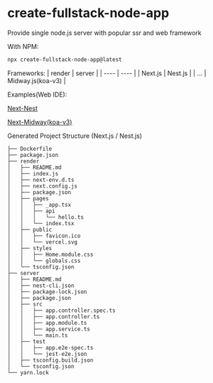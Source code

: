 # create-fullstack-node-app
Provide single node.js server with popular ssr and web framework

With NPM:

```bash
npx create-fullstack-node-app@latest
```

Frameworks:
|  render   | server  |
|  ----  | ----  |
| Next.js  | Nest.js |
| ...  | Midway.js(koa-v3) |

Examples(Web IDE):

[Next-Nest](https://stackblitz.com/edit/node-7udyj4?file=render/pages/index.tsx)

[Next-Midway(koa-v3)](https://stackblitz.com/edit/node-hp2r8t?file=render/pages/index.tsx)

Generated Project Structure (Next.js / Nest.js)
```
├── Dockerfile
├── package.json
├── render
│   ├── README.md
│   ├── index.js
│   ├── next-env.d.ts
│   ├── next.config.js
│   ├── package.json
│   ├── pages
│   │   ├── _app.tsx
│   │   ├── api
│   │   │   └── hello.ts
│   │   └── index.tsx
│   ├── public
│   │   ├── favicon.ico
│   │   └── vercel.svg
│   ├── styles
│   │   ├── Home.module.css
│   │   └── globals.css
│   └── tsconfig.json
├── server
│   ├── README.md
│   ├── nest-cli.json
│   ├── package-lock.json
│   ├── package.json
│   ├── src
│   │   ├── app.controller.spec.ts
│   │   ├── app.controller.ts
│   │   ├── app.module.ts
│   │   ├── app.service.ts
│   │   └── main.ts
│   ├── test
│   │   ├── app.e2e-spec.ts
│   │   └── jest-e2e.json
│   ├── tsconfig.build.json
│   └── tsconfig.json
└── yarn.lock
```